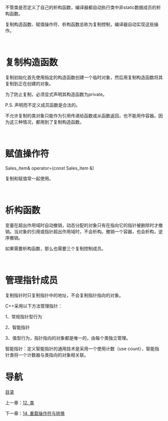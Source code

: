 不管类是否定义了自己的析构函数，编译器都自动执行类中非static数据成员的析构函数。

复制构造函数、赋值操作符、析构函数总称为复制控制，编译器自动实现这些操作。

 

# 复制构造函数

复制初始化首先使用指定的构造函数创建一个临时对象，然后用复制构造函数将其复制到正在创建的对象。

为了防止复制，必须显式声明其构造函数为private。

P.S. 声明而不定义成员函数是合法的。

不允许复制的类对象只能作为引用传递给函数或从函数返回，也不能用作容器。因为这三种情况，都用到了复制构造函数。

 

# 赋值操作符

Sales_item& operator=(const Sales_item &)

复制和赋值常一起使用。

 

# 析构函数

变量在超出作用域时自动撤销，动态分配的对象只有在指向它的指针被删除时才撤销。当对象的引用或指针超出作用域时，不会析构。撤销一个容器，也会析构，逆序撤销。

如果需要析构函数，那么也需要三个复制控制成员。

 

# 管理指针成员

复制指针时只复制指针中的地址，不会复制指针指向的对象。

C++采用以下方法管理指针：

1、常规指针型行为

2、智能指针

3、值型行为，指针指向的对象都是唯一的，由每个类独立管理。

智能指针：定义智能指针的通用技术是采用一个使用计数（use count），智能指针类将一个计数器与类指向的对象相关联。

# 导航

[目录](README.md)

上一章：[12. 类](12. 类.md)

下一章：[14. 重载操作符与转换](14. 重载操作符与转换.md)
